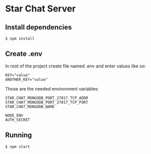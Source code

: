 # Star Chat Server  

## Install dependencies

    $ npm install
    
## Create .env

  In root of the project create file named .env and enter values like so:

    KEY="value"
    ANOTHER_KEY="value"

  Those are the needed environment variables:

    STAR_CHAT_MONGODB_PORT_27017_TCP_ADDR
    STAR_CHAT_MONGODB_PORT_27017_TCP_PORT
    STAR_CHAT_MONGODB_NAME

    NODE_ENV
    AUTH_SECRET

## Running

    $ npm start
